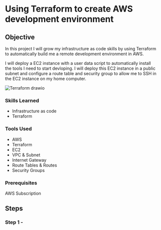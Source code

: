 # Using Terraform to create AWS development environment

## Objective
In this project I will grow my infrastructure as code skills by using Terraform to automatically build me a remote development environment in AWS.

I will deploy a EC2 instance with a user data script to automatically install the tools I need to start devloping. I will deploy this EC2 instance in a public subnet and configure a route table and security group to allow me to SSH in the EC2 instance on my home computer.

![Terraform drawio](https://github.com/user-attachments/assets/0f8d6f4e-f6b1-4f14-8433-5b36d4f68952)


### Skills Learned

- Infrastructure as code
- Terraform

### Tools Used

- AWS
- Terraform
- EC2
- VPC & Subnet
- Internet Gateway
- Route Tables & Routes
- Security Groups

### Prerequisites 
AWS Subscription

## Steps

### Step 1 - 
